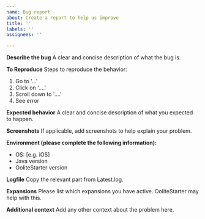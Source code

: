 ```yaml
---
name: Bug report
about: Create a report to help us improve
title: ''
labels: ''
assignees: ''

---
```


**Describe the bug**
A clear and concise description of what the bug is.

**To Reproduce**
Steps to reproduce the behavior:
1. Go to '...'
2. Click on '....'
3. Scroll down to '....'
4. See error

**Expected behavior**
A clear and concise description of what you expected to happen.

**Screenshots**
If applicable, add screenshots to help explain your problem.

**Environment (please complete the following information):**
 - OS: [e.g. iOS]
 - Java version
 - OoliteStarter version

**Logfile**
Copy the relevant part from Latest.log.

**Expansions**
Please list which expansions you have active. OoliteStarter may help with this.

**Additional context**
Add any other context about the problem here.
